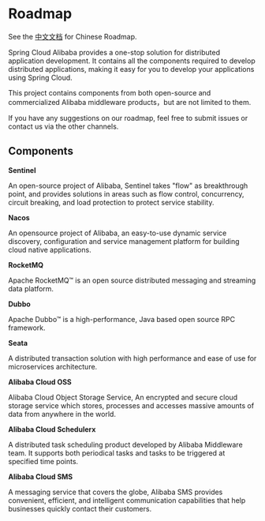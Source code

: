 # Roadmap

See the [中文文档](https://github.com/alibaba/spring-cloud-alibaba/blob/2021.x/Roadmap-zh.md)
for Chinese Roadmap.

Spring Cloud Alibaba provides a one-stop solution for distributed application development.
It contains all the components required to develop distributed applications, making it
easy for you to develop your applications using Spring Cloud.

This project contains components from both open-source and commercialized Alibaba
middleware products，but are not limited to them.

If you have any suggestions on our roadmap, feel free to submit issues or contact us via
the other channels.

## Components

**Sentinel**

An open-source project of Alibaba, Sentinel takes "flow" as breakthrough point, and
provides solutions in areas such as flow control, concurrency, circuit breaking, and load
protection to protect service stability.

**Nacos**

An opensource project of Alibaba, an easy-to-use dynamic service discovery, configuration
and service management platform for building cloud native applications.

**RocketMQ**

Apache RocketMQ™ is an open source distributed messaging and streaming data platform.

**Dubbo**

Apache Dubbo™ is a high-performance, Java based open source RPC framework.

**Seata**

A distributed transaction solution with high performance and ease of use for microservices
architecture.

**Alibaba Cloud OSS**

Alibaba Cloud Object Storage Service, An encrypted and secure cloud storage service which
stores, processes and accesses massive amounts of data from anywhere in the world.

**Alibaba Cloud Schedulerx**

A distributed task scheduling product developed by Alibaba Middleware team. It supports
both periodical tasks and tasks to be triggered at specified time points.

**Alibaba Cloud SMS**

A messaging service that covers the globe, Alibaba SMS provides convenient, efficient, and
intelligent communication capabilities that help businesses quickly contact their
customers.

